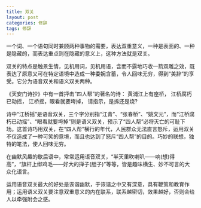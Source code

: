 ```yaml
---
title: 双关
layout: post
categories: 修辞
tags: 修辞
---
```


一个词、一个语句同时兼顾两种事物的需要，表达双重意义，一种是表面的、一种是隐藏的，而表达重点则在隐藏的意义上，这种方法就是双关。

双关的特点是触景生情，见机用词，见机用语，含而不露地巧收一箭双雕之效，既表达了原意又可在特定语境中造成一种委婉含蓄，令人回味无穷，得到“美辞”的享受。它分为语音双关和语义双关两种。

《天安门诗抄》中有一首抨击“四人帮”的著名的诗：
黄浦江上有座桥，
江桥腐朽已动摇，
江桥摇，眼看就要垮掉，
请指示，是拆还是烧?

诗中“江桥摇”是语音双关，三个字分别指“江青”、“张春桥”、“姚文元”，而“江桥腐朽已动摇”、“眼看就要垮掉”则是语义双关，预示了“四人帮”必将灭亡的可耻下场。这首诗巧用双关，在“四人帮”横行的年代，人民群众无法直言怒斥，运用双关不仅造成了一种可笑的意境，而且也达到了怒斥“四人帮”的目的。巧妙的联想，独特的笔法，使人回味无穷。

在幽默风趣的歇后语中，常常运用语音双关，“半天里吹喇叭——响(想)得高”，“旗杆上绑鸡毛——好大的掸子(胆子)”等等，皆是趣味横生、妙不可言的大众化语言。

运用语音双关最大的好处是诙谐幽默，于诙谐之中又有深意，具有鞭策和教育作用；运用语义双关要注意双重意义的内在联系，联系越密切，效果越好，否则会给人以牵强附会之感。 